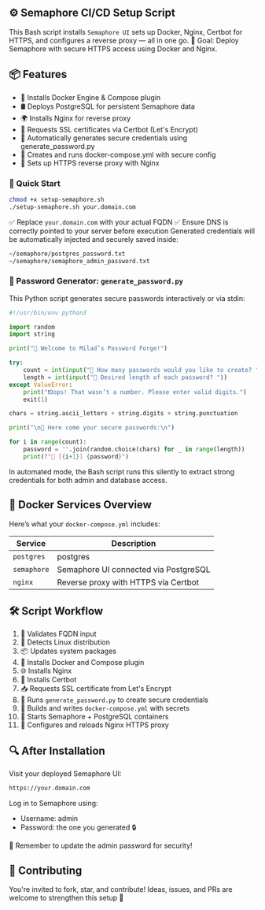 ## ⚙️ Semaphore CI/CD Setup Script

This Bash script installs `Semaphore UI` sets up Docker, Nginx, Certbot for HTTPS, and configures a reverse proxy — all in one go.
🎯 Goal: Deploy Semaphore with secure HTTPS access using Docker and Nginx.

## 📦 Features

- 🐳 Installs Docker Engine & Compose plugin
- 🛢️ Deploys PostgreSQL for persistent Semaphore data
- 🌍 Installs Nginx for reverse proxy
- 🔐 Requests SSL certificates via Certbot (Let's Encrypt)
- 🔐 Automatically generates secure credentials using generate_password.py
- 🧰 Creates and runs docker-compose.yml with secure config
- 🔗 Sets up HTTPS reverse proxy with Nginx

### 🚀 Quick Start
```bash
chmod +x setup-semaphore.sh
./setup-semaphore.sh your.domain.com
```
✅ Replace `your.domain.com` with your actual FQDN 
✅ Ensure DNS is correctly pointed to your server before execution
Generated credentials will be automatically injected and securely saved inside:

```bash
~/semaphore/postgres_password.txt
~/semaphore/semaphore_admin_password.txt
```

### 🔐 Password Generator: `generate_password.py`
This Python script generates secure passwords interactively or via stdin:
```python
#!/usr/bin/env python3

import random
import string

print("🔐 Welcome to Milad’s Password Forge!")

try:
    count = int(input("🧮 How many passwords would you like to create? "))
    length = int(input("📏 Desired length of each password? "))
except ValueError:
    print("❗Oops! That wasn’t a number. Please enter valid digits.")
    exit(1)

chars = string.ascii_letters + string.digits + string.punctuation

print("\n🎁 Here come your secure passwords:\n")

for i in range(count):
    password = ''.join(random.choice(chars) for _ in range(length))
    print(f"🔑 [{i+1}] {password}")
```
In automated mode, the Bash script runs this silently to extract strong credentials for both admin and database access.

## 📄 Docker Services Overview
Here’s what your `docker-compose.yml` includes:

| Service     | Description                            |
|-------------|----------------------------------------|
| `postgres`  | postgres                               |
| `semaphore` |  Semaphore UI connected via PostgreSQL |
| `nginx`     | Reverse proxy with HTTPS via Certbot   |                  |


## 🛠 Script Workflow

1. 🧾 Validates FQDN input
2. 🧰 Detects Linux distribution
3. 📦 Updates system packages
4. 🐳 Installs Docker and Compose plugin
5. 🌐 Installs Nginx
6. 🔐 Installs Certbot
7. 📥 Requests SSL certificate from Let's Encrypt
8. 🔑 Runs `generate_password.py` to create secure credentials
9. 📄 Builds and writes `docker-compose.yml` with secrets
10. 🚀 Starts Semaphore + PostgreSQL containers
11. 🔗 Configures and reloads Nginx HTTPS proxy


## 🔍 After Installation
Visit your deployed Semaphore UI:

```bash
https://your.domain.com
```

Log in to Semaphore using:

- Username: admin
- Password: the one you generated 🔒

🚨 Remember to update the admin password for security!

## 🤝 Contributing

You're invited to fork, star, and contribute! Ideas, issues, and PRs are welcome to strengthen this setup 💪
